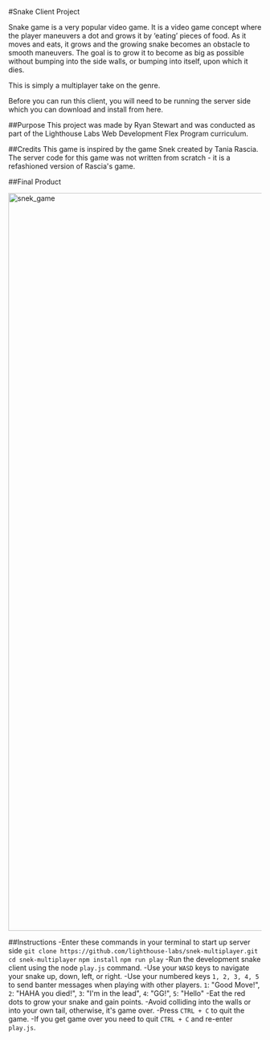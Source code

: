 #Snake Client Project

Snake game is a very popular video game. It is a video game concept where the player maneuvers a dot and grows it by ‘eating’ pieces of food. As it moves and eats, it grows and the growing snake becomes an obstacle to smooth maneuvers. The goal is to grow it to become as big as possible without bumping into the side walls, or bumping into itself, upon which it dies.

This is simply a multiplayer take on the genre.

Before you can run this client, you will need to be running the server side which you can download and install from here.

##Purpose
This project was made by Ryan Stewart and was conducted as part of the Lighthouse Labs Web Development Flex Program curriculum.

##Credits
This game is inspired by the game Snek created by Tania Rascia. The server code for this game was not written from scratch - it is a refashioned version of Rascia's game.

##Final Product

<img width="1470" alt="snek_game" src="https://github.com/ryanstew95/snake-client/assets/127888213/06408074-4212-4f39-a8dd-c14d73dbd336">

##Instructions
-Enter these commands in your terminal to start up server side
`git clone https://github.com/lighthouse-labs/snek-multiplayer.git`
`cd snek-multiplayer`
`npm install`
`npm run play`
-Run the development snake client using the node `play.js` command.
-Use your `WASD` keys to navigate your snake up, down, left, or right.
-Use your numbered keys `1, 2, 3, 4, 5` to send banter messages when playing with other players.
  `1`: "Good Move!",
  `2`: "HAHA you died!",
  `3`: "I'm in the lead",
  `4`: "GG!",
  `5`: "Hello"
-Eat the red dots to grow your snake and gain points.
-Avoid colliding into the walls or into your own tail, otherwise, it's game over.
-Press `CTRL + C` to quit the game.
-If you get game over you need to quit `CTRL + C` and re-enter `play.js`.
